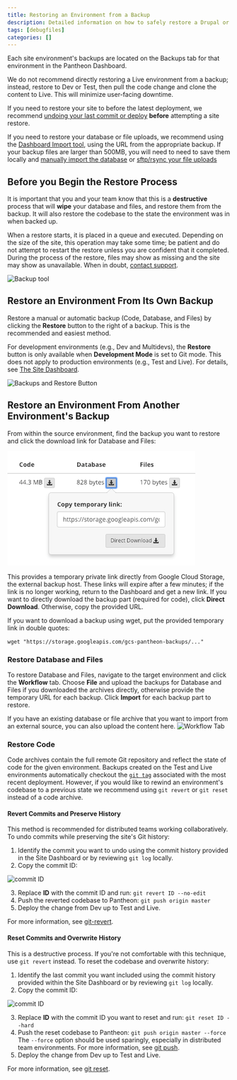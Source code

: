 ```yaml
---
title: Restoring an Environment from a Backup
description: Detailed information on how to safely restore a Drupal or WordPress site backup to any environment.
tags: [debugfiles]
categories: []
---
```


Each site environment's backups are located on the Backups tab for that environment in the Pantheon Dashboard.

<Alert title="Warning" type="danger">

We do not recommend directly restoring a Live environment from a backup; instead, restore to Dev or Test, then  pull the code change and clone the content to Live. This will minimize user-facing downtime.

</Alert>

If you need to restore your site to before the latest deployment, we recommend [undoing your last commit or deploy](/docs/undo-commits) **before** attempting a site restore.

If you need to restore your database or file uploads, we recommend using the [Dashboard Import tool](/docs/restore-environment-backup/#restore-database-and-files), using the URL from the appropriate backup. If your backup files are larger than 500MB, you will need to need to save them locally and [manually import the database](/docs/migrate-manual/#add-your-database) or [sftp/rsync your file uploads](/docs/rsync-and-sftp)

## Before you Begin the Restore Process
It is important that you and your team know that this is a **destructive** process that will **wipe** your database and files, and restore them from the backup. It will also restore the codebase to the state the environment was in when backed up.

When a restore starts, it is placed in a queue and executed. Depending on the size of the site, this operation may take some time; be patient and do not attempt to restart the restore unless you are confident that it completed. During the process of the restore, files may show as missing and the site may show as unavailable. When in doubt, [contact support](/docs/support).

![Backup tool](../docs/assets/images/dashboard/backup-tool.png)

## Restore an Environment From Its Own Backup

Restore a manual or automatic backup (Code, Database, and Files) by clicking the **Restore** button to the right of a backup. This is the recommended and easiest method.

<Alert title="Note" type="info">

For development environments (e.g., Dev and Multidevs), the **Restore** button is only available when **Development Mode** is set to Git mode. This does not apply to production environments (e.g., Test and Live). For details, see [The Site Dashboard](/docs/sites/#code).

</Alert>

![Backups and Restore Button](../docs/assets/images/dashboard/restore-button.png)


## Restore an Environment From Another Environment's Backup
From within the source environment, find the backup you want to restore and click the download link for Database and Files:

![Temporary backup link](../docs/assets/images/dashboard/direct-download-archive.png)

This provides a temporary private link directly from Google Cloud Storage, the external backup host. These links will expire after a few minutes; if the link is no longer working, return to the Dashboard and get a new link. If you want to directly download the backup part (required for code), click **Direct Download**. Otherwise, copy the provided URL.

If you want to download a backup using wget, put the provided temporary link in double quotes:

    wget "https://storage.googleapis.com/gcs-pantheon-backups/..."

### Restore Database and Files
To restore Database and Files, navigate to the target environment and click the **Workflow** tab. Choose **File** and upload the backups for Database and Files if you downloaded the archives directly, otherwise provide the temporary URL for each backup. Click **Import** for each backup part to restore.

If you have an existing database or file archive that you want to import from an external source, you can also upload the content here.
![Workflow Tab](../docs/assets/images/dashboard/workflow-tab.png)

### Restore Code
Code archives contain the full remote Git repository and reflect the state of code for the given environment. Backups created on the Test and Live environments automatically checkout the [`git tag`](https://git-scm.com/book/en/v2/Git-Basics-Tagging) associated with the most recent deployment. However, if you would like to rewind an environment's codebase to a previous state we recommend using `git revert` or `git reset` instead of a code archive.

#### Revert Commits and Preserve History
This method is recommended for distributed teams working collaboratively. To undo commits while preserving the site's Git history:

1. Identify the commit you want to undo using the commit history provided in the Site Dashboard or by reviewing `git log` locally.
2. Copy the commit ID:

 ![commit ID](../docs/assets/images/dashboard/commit-id.png)

3. Replace **ID** with the commit ID and run: `git revert ID --no-edit`
4. Push the reverted codebase to Pantheon: `git push origin master`
5. Deploy the change from Dev up to Test and Live.

For more information, see [git-revert](https://git-scm.com/docs/git-revert).

#### Reset Commits and Overwrite History
This is a destructive process. If you're not comfortable with this technique, use `git revert` instead. To reset the codebase and overwrite history:

1. Identify the last commit you want included using the commit history provided within the Site Dashboard or by reviewing `git log` locally.
2. Copy the commit ID:

 ![commit ID](../docs/assets/images/dashboard/commit-id.png)

3. Replace **ID** with the commit ID you want to reset and run: `git reset ID --hard`
4. Push the reset codebase to Pantheon: `git push origin master --force`
 The `--force` option should be used sparingly, especially in distributed team environments. For more information, see [git push](https://git-scm.com/docs/git-push).
5. Deploy the change from Dev up to Test and Live.

For more information, see [git reset](https://git-scm.com/docs/git-reset).
